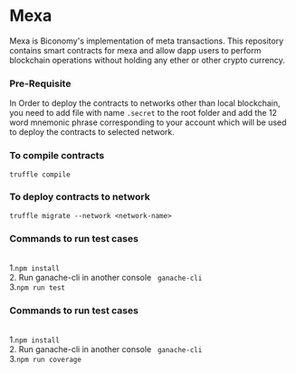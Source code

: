 # Mexa
Mexa is Biconomy's implementation of meta transactions.
This repository contains smart contracts for mexa and allow dapp users to perform blockchain operations without holding any ether or other crypto currency.

<h3>Pre-Requisite</h3>

In Order to deploy the contracts to networks other than local blockchain, you need to add file with name <code>.secret</code> to the root folder and add the 12 word mnemonic phrase corresponding to your account which will be used to deploy the contracts to selected network.

<h3>To compile contracts</h3>
  <code>truffle compile</code>

<h3>To deploy contracts to network</h3>
  <code>truffle migrate --network &lt;network-name&gt; </code>


<h3>Commands to run test cases</h3><br/>
  1.<code>npm install </code><br/>
  2. Run ganache-cli in another console <code> ganache-cli</code><br/>
  3.<code>npm run test </code>

<h3>Commands to run test cases</h3><br/>
1.<code>npm install </code><br/>
2. Run ganache-cli in another console <code> ganache-cli</code><br/>
3.<code>npm run coverage </code>
